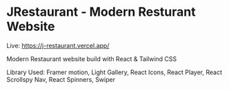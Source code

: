 # JRestaurant - Modern Resturant Website

Live: https://j-restaurant.vercel.app/

Modern Restaurant website build with React & Tailwind CSS

Library Used: Framer motion, Light Gallery, React Icons, React Player, React Scrollspy Nav, React Spinners, Swiper
